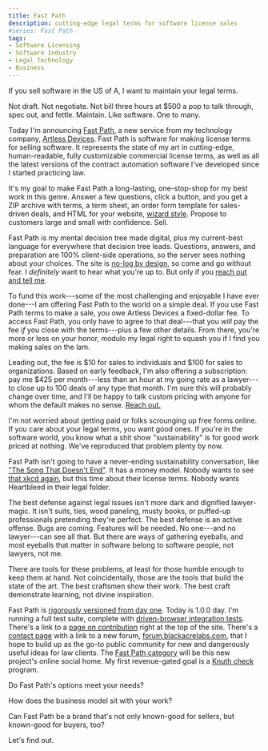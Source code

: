 ```yaml
---
title: Fast Path
description: cutting-edge legal terms for software license sales
#series: Fast Path
tags:
- Software Licensing
- Software Industry
- Legal Technology
- Business
---
```


If you sell software in the US of A, I want to maintain your legal terms.

Not draft.  Not negotiate.  Not bill three hours at $500 a pop to talk through, spec out, and fettle.  Maintain.  Like software.  One to many.

Today I'm announcing [Fast Path](https://fastpathlicense.com), a new service from my technology company, [Artless Devices](https://artlessdevices.com).  Fast Path is software for making license terms for selling software.  It represents the state of my art in cutting-edge, human-readable, fully customizable commercial license terms, as well as all the latest versions of the contract automation software I've developed since I started practicing law.

It's my goal to make Fast Path a long-lasting, one-stop-shop for my best work in this genre.  Answer a few questions, click a button, and you get a ZIP archive with terms, a term sheet, an order form template for sales-driven deals, and HTML for your website, [wizard style](https://en.wikipedia.org/wiki/Wizard_(software)).  Propose to customers large and small with confidence.  Sell.

Fast Path is my mental decision tree made digital, plus my current-best language for everywhere that decision tree leads.  Questions, answers, and preparation are 100% client-side operations, so the server sees nothing about your choices.  The site is [no-log by design](https://fastpathlicense.com/privacy), so come and go without fear.  I _definitely_ want to hear what you're up to.  But only if you [reach out and tell me](https://fastpathlicense.com/contact).

To fund this work---some of the most challenging and enjoyable I have ever done---I am offering Fast Path to the world on a simple deal.  If you use Fast Path terms to make a sale, you owe Artless Devices a fixed-dollar fee.  To access Fast Path, you only have to agree to that deal---that you _will_ pay the fee _if_ you close with the terms---plus a few other details.  From there, you're more or less on your honor, modulo my legal right to squash you if I find you making sales on the lam.

Leading out, the fee is $10 for sales to individuals and $100 for sales to organizations.  Based on early feedback, I'm also offering a subscription: pay me $425 per month---less than an hour at my going rate as a lawyer---to close up to 100 deals of any type that month.  I'm sure this will probably change over time, and I'll be happy to talk custom pricing with anyone for whom the default makes no sense.  [Reach out.](https://fastpathlicense.com/contact)

I'm not worried about getting paid or folks scrounging up free forms online.  If you care about your legal terms, you want good ones.  If you're in the software world, you know what a shit show "sustainability" is for good work priced at nothing.  We've reproduced that problem plenty by now.

Fast Path isn't going to have a never-ending sustainability conversation, like ["The Song That Doesn't End"](https://www.youtube.com/watch?v=VZNaecq_rpU).  It has a money model.  Nobody wants to see [that xkcd again](https://xkcd.com/2347/), but this time about their license terms.  Nobody wants Heartbleed in their legal folder.

The best defense against legal issues isn't more dark and dignified lawyer-magic.  It isn't suits, ties, wood paneling, musty books, or puffed-up professionals pretending they're perfect.  The best defense is an active offense.  Bugs are coming.  Features will be needed.  No one---and no lawyer---can see all that.  But there are ways of gathering eyeballs, and most eyeballs that matter in software belong to software people, not lawyers, not me.

There are tools for these problems, at least for those humble enough to keep them at hand.  Not coincidentally, those are the tools that build the state of the art.  The best craftsmen show their work.  The best craft demonstrate learning, not divine inspiration.

Fast Path is [rigorously versioned from day one](https://fastpathlicense.com/versions).  Today is 1.0.0 day.  I'm running a full test suite, complete with [driven-browser integration tests](https://playwright.dev/).  There's a link to a [page on contribution](https://fastpathlicense.com/contribute) right at the top of the site.  There's a [contact page](https://fastpathlicense.com/contact) with a link to a new forum, [forum.blackacrelabs.com](https://forum.blackacrelabs.com), that I hope to build up as the go-to public community for new and dangerously useful ideas for law clients.  The [Fast Path category](https://forum.blackacrelabs.com/c/fastpath) will be this new project's online social home.  My first revenue-gated goal is a [Knuth check](https://en.wikipedia.org/wiki/Knuth_reward_check) program.

Do Fast Path's options meet your needs?

How does the business model sit with your work?

Can Fast Path be a brand that's not only known-good for sellers, but known-good for buyers, too?

Let's find out.
